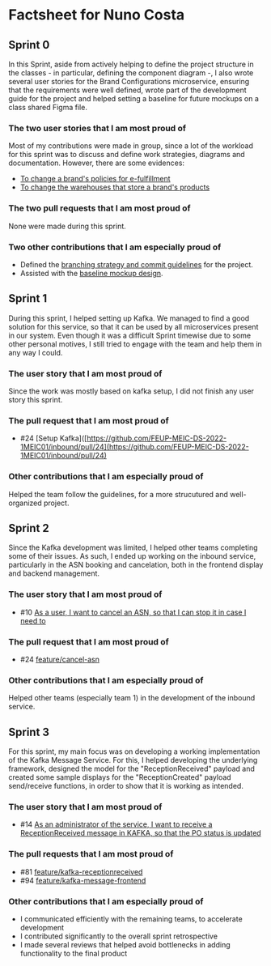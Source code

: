 # Factsheet for Nuno Costa

## Sprint 0

In this Sprint, aside from actively helping to define the project structure in the classes - in particular, defining the component diagram -, I also wrote several user stories for the Brand Configurations microservice, ensuring that the requirements were well defined, wrote part of the development guide for the project and helped setting a baseline for future mockups on a class shared Figma file.


### The two user stories that I am most proud of

Most of my contributions were made in group, since a lot of the workload for this sprint was to discuss and define work strategies, diagrams and documentation. However, there are some evidences:

 * [To change a brand's policies for e-fulfillment](https://github.com/FEUP-MEIC-DS-2022-1MEIC01/brand-configs/issues/2)
 * [To change the warehouses that store a brand's products](https://github.com/FEUP-MEIC-DS-2022-1MEIC01/brand-configs/issues/3)


### The two pull requests that I am most proud of

None were made during this sprint.

### Two other contributions that I am especially proud of

 * Defined the [branching strategy and commit guidelines](https://github.com/FEUP-MEIC-DS-2022-1MEIC01/base-app/blob/main/docs/development.md) for the project.
 * Assisted with the [baseline mockup design](https://www.figma.com/team_invite/redeem/hb2CR8jJDJT47ixioze7qW).

## Sprint 1

During this sprint, I helped setting up Kafka. We managed to find a good solution for this service, so that it can be used by all microservices present in our system. Even though it was a difficult Sprint timewise due to some other personal motives, I still tried to engage with the team and help them in any way I could.

### The user story that I am most proud of

Since the work was mostly based on kafka setup, I did not finish any user story this sprint.

### The pull request that I am most proud of

* #24 [Setup Kafka]([https://github.com/FEUP-MEIC-DS-2022-1MEIC01/inbound/pull/24](https://github.com/FEUP-MEIC-DS-2022-1MEIC01/inbound/pull/24)

### Other contributions that I am especially proud of

Helped the team follow the guidelines, for a more strucutured and well-organized project.

## Sprint 2

Since the Kafka development was limited, I helped other teams completing some of their issues. As such, I ended up working on the inbound service, particularly in the ASN booking and cancelation, both in the frontend display and backend management.

### The user story that I am most proud of

* #10 [As a user, I want to cancel an ASN, so that I can stop it in case I need to](https://github.com/FEUP-MEIC-DS-2022-1MEIC01/inbound/issues/10)

### The pull request that I am most proud of

* #24 [feature/cancel-asn](https://github.com/FEUP-MEIC-DS-2022-1MEIC01/inbound/pull/57)

### Other contributions that I am especially proud of

Helped other teams (especially team 1) in the development of the inbound service.

## Sprint 3

For this sprint, my main focus was on developing a working implementation of the Kafka Message Service. For this, I helped developing the underlying framework, designed the model for the "ReceptionReceived" payload and created some sample displays for the "ReceptionCreated" payload send/receive functions, in order to show that it is working as intended.

### The user story that I am most proud of

- #14 [As an administrator of the service, I want to receive a ReceptionReceived message in KAFKA, so that the PO status is updated](https://github.com/FEUP-MEIC-DS-2022-1MEIC01/inbound/issues/14)

### The pull requests that I am most proud of

- #81 [feature/kafka-receptionreceived](https://github.com/FEUP-MEIC-DS-2022-1MEIC01/inbound/pull/81)
- #94 [feature/kafka-message-frontend](https://github.com/FEUP-MEIC-DS-2022-1MEIC01/inbound/pull/94)

### Other contributions that I am especially proud of

- I communicated efficiently with the remaining teams, to accelerate development
- I contributed significantly to the overall sprint retrospective
- I made several reviews that helped avoid bottlenecks in adding functionality to the final product


